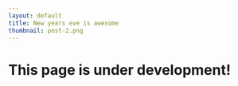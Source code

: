 ```yaml
---
layout: default
title: New years eve is awesome
thumbnail: post-2.png 
---
```


# This page is under development!